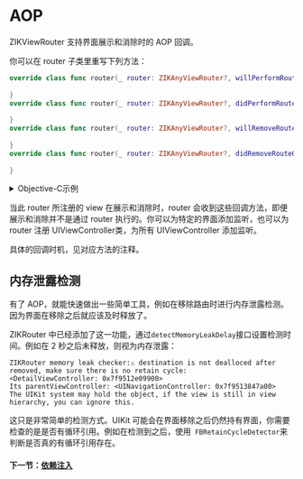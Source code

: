 # AOP

ZIKViewRouter 支持界面展示和消除时的 AOP 回调。

你可以在 router 子类里重写下列方法：

```swift
override class func router(_ router: ZIKAnyViewRouter?, willPerformRouteOnDestination destination: EditorViewController, fromSource source: Any?) {
        
}
override class func router(_ router: ZIKAnyViewRouter?, didPerformRouteOnDestination destination: EditorViewController, fromSource source: Any?) {
        
}
override class func router(_ router: ZIKAnyViewRouter?, willRemoveRouteOnDestination destination: EditorViewController, fromSource source: Any?) {
        
}
override class func router(_ router: ZIKAnyViewRouter?, didRemoveRouteOnDestination destination: EditorViewController, fromSource source: Any?) {
        
}

```

<details><summary>Objective-C示例</summary>

```objectivec
//路由时的 AOP 回调
+ (void)router:(nullable ZIKViewRouter *)router willPerformRouteOnDestination:(EditorViewController *)destination fromSource:(id)source {
    
}
+ (void)router:(nullable ZIKViewRouter *)router didPerformRouteOnDestination:(EditorViewController *)destination fromSource:(id)source {
    
}
+ (void)router:(nullable ZIKViewRouter *)router willRemoveRouteOnDestination:(EditorViewController *)destination fromSource:(id)source {
    
}
+ (void)router:(nullable ZIKViewRouter *)router didRemoveRouteOnDestination:(EditorViewController *)destination fromSource:(id)source {
    
}
```
</details>

当此 router 所注册的 view 在展示和消除时，router 会收到这些回调方法，即便展示和消除并不是通过 router 执行的。你可以为特定的界面添加监听，也可以为 router 注册 UIViewController类，为所有 UIViewController 添加监听。

具体的回调时机，见对应方法的注释。

## 内存泄露检测

有了 AOP，就能快速做出一些简单工具，例如在移除路由时进行内存泄露检测。因为界面在移除之后就应该及时释放了。

ZIKRouter 中已经添加了这一功能，通过`detectMemoryLeakDelay`接口设置检测时间。例如在 2 秒之后未释放，则视为内存泄露：

```
ZIKRouter memory leak checker:⚠️ destination is not dealloced after removed, make sure there is no retain cycle:
<DetailViewController: 0x7f9512e09900>
Its parentViewController: <UINavigationController: 0x7f9513847a00>
The UIKit system may hold the object, if the view is still in view hierarchy, you can ignore this.
```
这只是非常简单的检测方式。UIKit 可能会在界面移除之后仍然持有界面，你需要检查的是是否有循环引用。例如在检测到之后，使用` FBRetainCycleDetector`来判断是否真的有循环引用存在。

#### 下一节：[依赖注入](DependencyInjection.md)